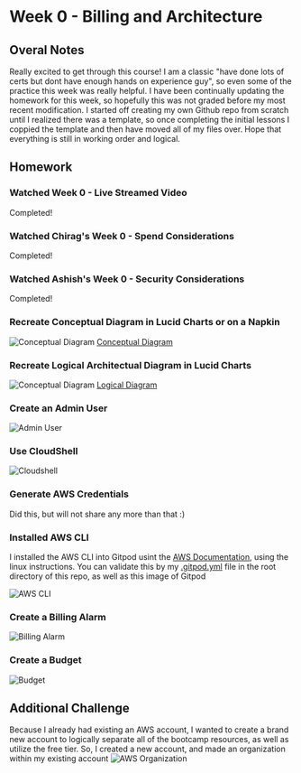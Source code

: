 # Week 0 - Billing and Architecture

## Overal Notes
Really excited to get through this course! I am a classic "have done lots of certs but dont have enough hands on experience guy", so even some of the practice this week was really helpful. I have been continually updating the homework for this week, so hopefully this was not graded before my most recent modification. I started off creating my own Github repo from scratch until I realized there was a template, so once completing the initial lessons I coppied the template and then have moved all of my files over. Hope that everything is still in working order and logical.

## Homework 

### Watched Week 0 - Live Streamed Video
Completed!

### Watched Chirag's Week 0 - Spend Considerations
Completed!

### Watched Ashish's Week 0 - Security Considerations
Completed!

### Recreate Conceptual Diagram in Lucid Charts or on a Napkin

![Conceptual Diagram](https://github.com/rembaumann/aws-bootcamp-cruddur-2023/blob/ea5c23fb962a51e8947447b79239b3b42403411f/journal/images/conceptual_diagram.png)
[Conceptual Diagram](https://lucid.app/lucidchart/aaf16c52-b569-423a-a992-c134322dd0c2/edit?viewport_loc=-810%2C-303%2C3621%2C1914%2C0_0&invitationId=inv_eb1e4b86-95b1-4195-9ced-d10bf0df656a)

### Recreate Logical Architectual Diagram in Lucid Charts

![Conceptual Diagram](https://github.com/rembaumann/aws-bootcamp-cruddur-2023/blob/ea5c23fb962a51e8947447b79239b3b42403411f/journal/images/logical_diagram.png)
[Logical Diagram](https://lucid.app/lucidchart/2b6bd633-47c2-4612-b8ab-47e732e33e70/edit?viewport_loc=-33%2C49%2C1609%2C851%2C0_0&invitationId=inv_f144503c-5ca9-4350-b4fc-1e5c6d3a76e2)

### Create an Admin User
![Admin User](https://github.com/rembaumann/aws-bootcamp-cruddur-2023/blob/a5b945a494130e4dd5b65d304ef86c6a3d90f799/journal/images/IAM%20Admin%20Role.png)

### Use CloudShell
![Cloudshell](https://github.com/rembaumann/aws-bootcamp-cruddur-2023/blob/ad48820cca26339ea6475e7b3bbf33eb728675e1/journal/images/Cloudshell.png)
 
### Generate AWS Credentials
Did this, but will not share any more than that :)
 
### Installed AWS CLI
 
 I installed the AWS CLI into Gitpod usint the [AWS Documentation](https://docs.aws.amazon.com/cli/latest/userguide/getting-started-install.html), using the linux instructions. You can validate this by my [.gitpod.yml](https://github.com/rembaumann/aws-bootcamp-cruddur-2023/blob/main/.gitpod.yml) file in the root directory of this repo, as well as this image of Gitpod
 
 ![AWS CLI](https://github.com/rembaumann/aws-bootcamp-cruddur-2023/blob/caa11952bf50714ec33ef7a188f4411d1c1aeba1/journal/images/AWS%20CLI.png)
 
### Create a Billing Alarm
![Billing Alarm](https://github.com/rembaumann/aws-bootcamp-cruddur-2023/blob/a5b945a494130e4dd5b65d304ef86c6a3d90f799/journal/images/Billing%20Alarm.png)

### Create a Budget
![Budget](https://github.com/rembaumann/aws-bootcamp-cruddur-2023/blob/a5b945a494130e4dd5b65d304ef86c6a3d90f799/journal/images/Budgets.png)

## Additional Challenge
Because I already had existing an AWS account, I wanted to create a brand new account to logically separate all of the bootcamp resources, as well as utilize the free tier. So, I created a new account, and made an organization within my existing account
![AWS Organization](https://github.com/rembaumann/aws-bootcamp-cruddur-2023/blob/3ce9cc6f51f97db0264cef208eb71a76362bafc6/journal/images/AWS%20Organization.png)
